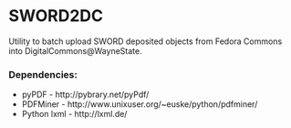 SWORD2DC
========

Utility to batch upload SWORD deposited objects from Fedora Commons into DigitalCommons@WayneState.


<h3>Dependencies:</h3>
<ul>
<li>pyPDF - http://pybrary.net/pyPdf/</li>
<li>PDFMiner - http://www.unixuser.org/~euske/python/pdfminer/</li>
<li>Python lxml - http://lxml.de/</li>
</ul>
